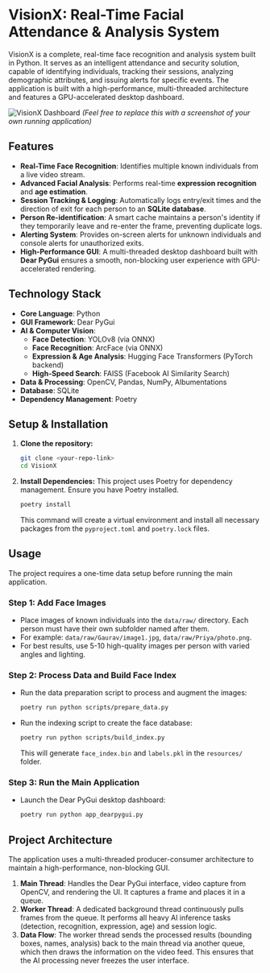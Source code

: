 # VisionX: Real-Time Facial Attendance & Analysis System

VisionX is a complete, real-time face recognition and analysis system built in Python. It serves as an intelligent attendance and security solution, capable of identifying individuals, tracking their sessions, analyzing demographic attributes, and issuing alerts for specific events. The application is built with a high-performance, multi-threaded architecture and features a GPU-accelerated desktop dashboard.

![VisionX Dashboard](https://i.imgur.com/qU3G7zL.png) 
*(Feel free to replace this with a screenshot of your own running application)*

## Features

-   **Real-Time Face Recognition**: Identifies multiple known individuals from a live video stream.
-   **Advanced Facial Analysis**: Performs real-time **expression recognition** and **age estimation**.
-   **Session Tracking & Logging**: Automatically logs entry/exit times and the direction of exit for each person to an **SQLite database**.
-   **Person Re-identification**: A smart cache maintains a person's identity if they temporarily leave and re-enter the frame, preventing duplicate logs.
-   **Alerting System**: Provides on-screen alerts for unknown individuals and console alerts for unauthorized exits.
-   **High-Performance GUI**: A multi-threaded desktop dashboard built with **Dear PyGui** ensures a smooth, non-blocking user experience with GPU-accelerated rendering.

## Technology Stack

-   **Core Language**: Python
-   **GUI Framework**: Dear PyGui
-   **AI & Computer Vision**:
    -   **Face Detection**: YOLOv8 (via ONNX)
    -   **Face Recognition**: ArcFace (via ONNX)
    -   **Expression & Age Analysis**: Hugging Face Transformers (PyTorch backend)
    -   **High-Speed Search**: FAISS (Facebook AI Similarity Search)
-   **Data & Processing**: OpenCV, Pandas, NumPy, Albumentations
-   **Database**: SQLite
-   **Dependency Management**: Poetry

## Setup & Installation

1.  **Clone the repository:**
    ```bash
    git clone <your-repo-link>
    cd VisionX
    ```

2.  **Install Dependencies:** This project uses Poetry for dependency management. Ensure you have Poetry installed.
    ```bash
    poetry install
    ```
    This command will create a virtual environment and install all necessary packages from the `pyproject.toml` and `poetry.lock` files.

## Usage

The project requires a one-time data setup before running the main application.

### Step 1: Add Face Images

-   Place images of known individuals into the `data/raw/` directory. Each person must have their own subfolder named after them.
-   For example: `data/raw/Gaurav/image1.jpg`, `data/raw/Priya/photo.png`.
-   For best results, use 5-10 high-quality images per person with varied angles and lighting.

### Step 2: Process Data and Build Face Index

-   Run the data preparation script to process and augment the images:
    ```bash
    poetry run python scripts/prepare_data.py
    ```
-   Run the indexing script to create the face database:
    ```bash
    poetry run python scripts/build_index.py
    ```
    This will generate `face_index.bin` and `labels.pkl` in the `resources/` folder.

### Step 3: Run the Main Application

-   Launch the Dear PyGui desktop dashboard:
    ```bash
    poetry run python app_dearpygui.py
    ```

## Project Architecture

The application uses a multi-threaded producer-consumer architecture to maintain a high-performance, non-blocking GUI.

1.  **Main Thread**: Handles the Dear PyGui interface, video capture from OpenCV, and rendering the UI. It captures a frame and places it in a queue.
2.  **Worker Thread**: A dedicated background thread continuously pulls frames from the queue. It performs all heavy AI inference tasks (detection, recognition, expression, age) and session logic.
3.  **Data Flow**: The worker thread sends the processed results (bounding boxes, names, analysis) back to the main thread via another queue, which then draws the information on the video feed. This ensures that the AI processing never freezes the user interface.